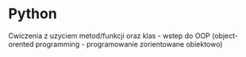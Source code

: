 # Python
Cwiczenia z uzyciem metod/funkcji oraz klas - wstep do OOP (object-orented programming - programowanie zorientowane obiektowo)